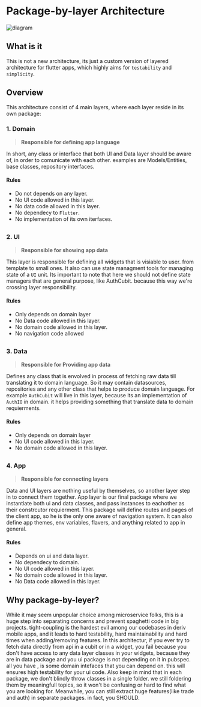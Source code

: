 # Package-by-layer Architecture

![diagram](https://github.com/mohammadt-deriv/architecture_proposal/assets/75987594/d8f84d86-13e5-466b-93d5-48b86e943129)


## What is it
This is not a new architecture, its just a custom version of layered architecture for flutter apps, which highly aims for `testability` and `simplicity`.

## Overview
This architecture consist of 4 main layers, where each layer reside in its own package:
### 1. Domain
>**Responsible for defining app language**

In short, any class or interface that both UI and Data layer should be aware of, in order to comunicate with each other.
examples are Models/Entities, base classes, repository interfaces.
#### Rules
- Do not depends on any layer.
- No UI code allowed in this layer.
- No data code allowed in this layer.
- No dependecy to `Flutter`.
- No implementation of its own iterfaces.

##
### 2. UI
>**Responsible for showing app data**

This layer is responsible for defining all widgets that is visiable to user. from template to small ones.
It also can use state managment tools for managing state of a `UI` unit. Its important to note that here we should not define state managers that are general purpose, like AuthCubit. because this way we're crossing layer responsibility.
#### Rules
- Only depends on domain layer
- No Data code allowed in this layer.
- No domain code allowed in this layer.
- No navigation code allowed

##
### 3. Data
>**Responsible for Providing app data**

Defines any class that is envolved in process of fetching raw data till translating it to domain language.
So it may contain datasources, repositories and any other class that helps to produce domain language.
For example `AuthCubit` will live in this layer, because its an implementation of `AuthIO` in domain. it helps providing something that translate data to domain requierments.

#### Rules
- Only depends on domain layer
- No UI code allowed in this layer.
- No domain code allowed in this layer.

##
### 4. App
>**Responsible for connecting layers**

Data and UI layers are nothing useful by themselves, so another layer step in to connect them together.
App layer is our final package where we instantiate both ui and data classes, and pass instances to eachother as their constrcutor requierment. This package will define routes and pages of the client app, so he is the only one aware of navigation system.
It can also define app themes, env variables, flavers, and anything related to app in general.
#### Rules
- Depends on ui and data layer.
- No dependecy to domain.
- No UI code allowed in this layer.
- No domain code allowed in this layer.
- No Data code allowed in this layer.


## Why package-by-leyer?
While it may seem unpopular choice among microservice folks, this is a huge step into separating concerns and prevent spaghetti code in big projects. tight-coupling is the hardest evil among our codebases in deriv mobile apps, and it leads to hard testability, hard maintainability and hard times when adding/removing features.
In this architectur, if you ever try to fetch data directly from api in a cubit or in a widget, you fail because you don't have access to any data layer classes in your widgets, because they are in data package and you ui package is not depending on it in pubspec. all you have 
, is some domain intefaces that you can depend on. this will ensures high testability for your ui code.
Also keep in mind that in each package, we don't blindly throw classes in a single folder. we still foldering them by meaningfull topics, so it won't be confusing or hard to find what you are looking for.
Meanwhile, you can still extract huge features(like trade and auth) in separate packages. in fact, you SHOULD.





